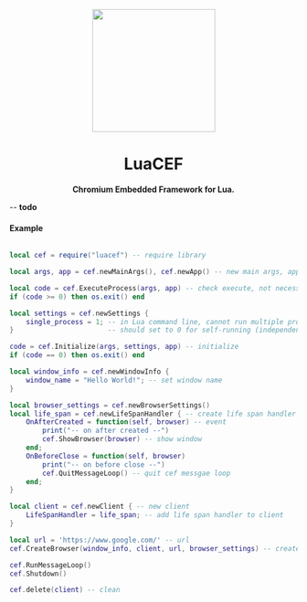 <p align="center">
	<a href="https://github.com/wy3">
		<img src="https://github.com/wy3/luacef/raw/master/lcf.png" alt="" width="215px">
	</a>
	<h1 align="center"> LuaCEF </h1>
	<p align="center">
    	<strong> Chromium Embedded Framework for Lua. </strong>
 	</p>
</p>

-- __todo__

#### Example

```lua

local cef = require("luacef") -- require library

local args, app = cef.newMainArgs(), cef.newApp() -- new main args, app

local code = cef.ExecuteProcess(args, app) -- check execute, not necessary
if (code >= 0) then os.exit() end

local settings = cef.newSettings {
	single_process = 1; -- in Lua command line, cannot run multiple process
}						-- should set to 0 for self-running (independent executable program)

code = cef.Initialize(args, settings, app) -- initialize
if (code == 0) then os.exit() end

local window_info = cef.newWindowInfo {
	window_name = "Hello World!"; -- set window name
}

local browser_settings = cef.newBrowserSettings()
local life_span = cef.newLifeSpanHandler { -- create life span handler
	OnAfterCreated = function(self, browser) -- event
		print("-- on after created --")
		cef.ShowBrowser(browser) -- show window
	end;
	OnBeforeClose = function(self, browser)
		print("-- on before close --")
		cef.QuitMessageLoop() -- quit cef messgae loop
	end;
}

local client = cef.newClient { -- new client
	LifeSpanHandler = life_span; -- add life span handler to client
}

local url = 'https://www.google.com/' -- url
cef.CreateBrowser(window_info, client, url, browser_settings) -- create browser

cef.RunMessageLoop()
cef.Shutdown()

cef.delete(client) -- clean

```

